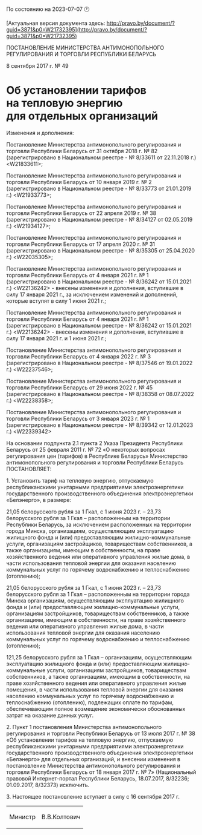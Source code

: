 По состоянию на 2023-07-07 &#x1F550;

[Актуальная версия документа здесь: http://pravo.by/document/?guid=3871&p0=W21732395](http://pravo.by/document/?guid=3871&p0=W21732395)

<p>ПОСТАНОВЛЕНИЕ МИНИСТЕРСТВА АНТИМОНОПОЛЬНОГО РЕГУЛИРОВАНИЯ И ТОРГОВЛИ РЕСПУБЛИКИ БЕЛАРУСЬ</p>
<p>8 сентября 2017 г. № 49</p>
<h1>Об установлении тарифов на тепловую энергию для отдельных организаций</h1>
<p>Изменения и дополнения:</p>
<p>Постановление Министерства антимонопольного регулирования и торговли Республики Беларусь от 31 октября 2018 г. № 82 (зарегистрировано в Национальном реестре - № 8/33611 от 22.11.2018 г.) &lt;W21833611&gt;;</p>
<p>Постановление Министерства антимонопольного регулирования и торговли Республики Беларусь от 10 января 2019 г. № 2 (зарегистрировано в Национальном реестре - № 8/33773 от 21.01.2019 г.) &lt;W21933773&gt;;</p>
<p>Постановление Министерства антимонопольного регулирования и торговли Республики Беларусь от 22 апреля 2019 г. № 38 (зарегистрировано в Национальном реестре - № 8/34127 от 02.05.2019 г.) &lt;W21934127&gt;;</p>
<p>Постановление Министерства антимонопольного регулирования и торговли Республики Беларусь от 17 апреля 2020 г. № 31 (зарегистрировано в Национальном реестре - № 8/35305 от 25.04.2020 г.) &lt;W22035305&gt;;</p>
<p>Постановление Министерства антимонопольного регулирования и торговли Республики Беларусь от 4 января 2021 г. № 1 (зарегистрировано в Национальном реестре - № 8/36242 от 15.01.2021 г.) &lt;W22136242&gt; - внесены изменения и дополнения, вступившие в силу 17 января 2021 г., за исключением изменений и дополнений, которые вступят в силу 1 июня 2021 г.;</p>
<p>Постановление Министерства антимонопольного регулирования и торговли Республики Беларусь от 4 января 2021 г. № 1 (зарегистрировано в Национальном реестре - № 8/36242 от 15.01.2021 г.) &lt;W22136242&gt; - внесены изменения и дополнения, вступившие в силу 17 января 2021 г. и 1 июня 2021 г.;</p>
<p>Постановление Министерства антимонопольного регулирования и торговли Республики Беларусь от 4 января 2022 г. № 3 (зарегистрировано в Национальном реестре - № 8/37546 от 19.01.2022 г.) &lt;W22237546&gt;;</p>
<p>Постановление Министерства антимонопольного регулирования и торговли Республики Беларусь от 29 июня 2022 г. № 45 (зарегистрировано в Национальном реестре - № 8/38358 от 08.07.2022 г.) &lt;W22238358&gt;;</p>
<p>Постановление Министерства антимонопольного регулирования и торговли Республики Беларусь от 3 января 2023 г. № 1 (зарегистрировано в Национальном реестре - № 8/39342 от 12.01.2023 г.) &lt;W22339342&gt;</p>
<p></p>
<p>На основании подпункта 2.1 пункта 2 Указа Президента Республики Беларусь от 25 февраля 2011 г. № 72 «О некоторых вопросах регулирования цен (тарифов) в Республике Беларусь» Министерство антимонопольного регулирования и торговли Республики Беларусь ПОСТАНОВЛЯЕТ:</p>
<p>1. Установить тариф на тепловую энергию, отпускаемую республиканскими унитарными предприятиями электроэнергетики государственного производственного объединения электроэнергетики «Белэнерго», в размере:</p>
<p>21,05 белорусского рубля за 1 Гкал, с 1 июня 2023 г. – 23,73 белорусского рубля за 1 Гкал – расположенным на территории Республики Беларусь, за исключением расположенных на территории города Минска, организациям, осуществляющим эксплуатацию жилищного фонда и (или) предоставляющим жилищно-коммунальные услуги, организациям застройщиков, товариществам собственников, а также организациям, имеющим в собственности, на праве хозяйственного ведения или оперативного управления жилые дома, в части использования тепловой энергии для оказания населению коммунальных услуг по горячему водоснабжению и теплоснабжению (отоплению);</p>
<p>21,05 белорусского рубля за 1 Гкал, с 1 июня 2023 г. – 23,73 белорусского рубля за 1 Гкал – расположенным на территории города Минска организациям, осуществляющим эксплуатацию жилищного фонда и (или) предоставляющим жилищно-коммунальные услуги, организациям застройщиков, товариществам собственников, а также организациям, имеющим в собственности, на праве хозяйственного ведения или оперативного управления жилые дома, в части использования тепловой энергии для оказания населению коммунальных услуг по горячему водоснабжению и теплоснабжению (отоплению);</p>
<p>121,25 белорусского рубля за 1 Гкал – организациям, осуществляющим эксплуатацию жилищного фонда и (или) предоставляющим жилищно-коммунальные услуги, организациям застройщиков, товариществам собственников, а также организациям, имеющим в собственности, на праве хозяйственного ведения или оперативного управления жилые помещения, в части использования тепловой энергии для оказания населению коммунальных услуг по горячему водоснабжению и теплоснабжению (отоплению), подлежащих оплате по тарифам, обеспечивающим полное возмещение экономически обоснованных затрат на оказание данных услуг.</p>
<p>2. Пункт 1 постановления Министерства антимонопольного регулирования и торговли Республики Беларусь от 13 июля 2017 г. № 38 «Об установлении тарифов на тепловую энергию, отпускаемую республиканскими унитарными предприятиями электроэнергетики государственного производственного объединения электроэнергетики «Белэнерго» для отдельных организаций, и внесении изменения в постановление Министерства антимонопольного регулирования и торговли Республики Беларусь от 18 января 2017 г. № 7» (Национальный правовой Интернет-портал Республики Беларусь, 18.07.2017, 8/32236; 01.09.2017, 8/32373) исключить.</p>
<p>3. Настоящее постановление вступает в силу с 16 сентября 2017 г.</p>
<p></p>
<table><tr>
<td><p>Министр</p></td>
<td><p>В.В.Колтович</p></td>
</tr></table>
<p></p>